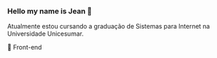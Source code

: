 ### Hello my name is Jean 👋
Atualmente estou cursando a graduação de Sistemas para Internet na Universidade Unicesumar.

🎨  Front-end
